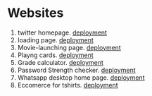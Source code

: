 # Websites
1. twitter homepage. [deployment](https://nanda8106.github.io/myProjects/twitter/index.html)
2. loading page. [deployment](https://nanda8106.github.io/myProjects/loading/index.html)
3. Movie-launching page. [deployment](https://nanda8106.github.io/myProjects/movies-launch/index.html)
4. Playng cards. [deployment](https://nanda8106.github.io/myProjects/playingCards/cards.html)
5. Grade calculator. [deployment](https://nanda8106.github.io/myProjects/gradeChecker/grade.html)
6. Password Strength checker. [deployment](https://nanda8106.github.io/myProjects/password-Strength/password.html)
7. Whatsapp desktop home page. [deployment](https://nanda8106.github.io/myProjects/whatsapp-desktop/index.html)
8. Eccomerce for tshirts. [deployment](https://nanda8106.github.io/myProjects/ecommerce/index.html)

